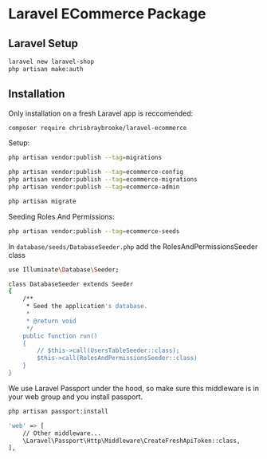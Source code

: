 # Laravel ECommerce Package

## Laravel Setup
```sh
laravel new laravel-shop
php artisan make:auth
```

## Installation

Only installation on a fresh Laravel app is reccomended:

```sh
composer require chrisbraybrooke/laravel-ecommerce
```

Setup:

```sh
php artisan vendor:publish --tag=migrations

php artisan vendor:publish --tag=ecommerce-config
php artisan vendor:publish --tag=ecommerce-migrations
php artisan vendor:publish --tag=ecommerce-admin

php artisan migrate
```

Seeding Roles And Permissions:
```sh
php artisan vendor:publish --tag=ecommerce-seeds
```
In `database/seeds/DatabaseSeeder.php` add the RolesAndPermissionsSeeder class
```sh
use Illuminate\Database\Seeder;

class DatabaseSeeder extends Seeder
{
    /**
     * Seed the application's database.
     *
     * @return void
     */
    public function run()
    {
        // $this->call(UsersTableSeeder::class);
        $this->call(RolesAndPermissionsSeeder::class)
    }
}
```

We use Laravel Passport under the hood, so make sure this middleware is in your web group and you install passport.

```sh
php artisan passport:install
```

```sh
'web' => [
    // Other middleware...
    \Laravel\Passport\Http\Middleware\CreateFreshApiToken::class,
],
```
